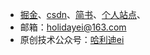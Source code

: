 <!--
**holidayei/holidayei** is a ✨ _special_ ✨ repository because its `README.md` (this file) appears on your GitHub profile.

Here are some ideas to get you started:

- 🔭 I’m currently working on ...
- 🌱 I’m currently learning ...
- 👯 I’m looking to collaborate on ...
- 🤔 I’m looking for help with ...
- 💬 Ask me about ...
- 📫 How to reach me: ...
- 😄 Pronouns: ...
- ⚡ Fun fact: ...
-->
- [掘金](https://juejin.im/user/2647279731217511/posts)、[csdn](https://blog.csdn.net/weixin_37390872)、[简书](https://www.jianshu.com/u/6c90fa53b0c3)、[个人站点](https://imholiday.cn/)、
- 邮箱：holidayei@163.com
- 原创技术公众号：[哈利迪ei](https://tva1.sinaimg.cn/large/007S8ZIlly1gg3mnwsbshj308c0augmm.jpg)
